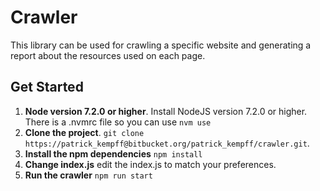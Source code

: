 # Crawler

This library can be used for crawling a specific website and generating a report about the resources used on each page.

## Get Started
1. **Node version 7.2.0 or higher**. Install NodeJS version 7.2.0 or higher. There is a .nvmrc file so you can use `nvm use`
3. **Clone the project**. `git clone https://patrick_kempff@bitbucket.org/patrick_kempff/crawler.git`.
3. **Install the npm dependencies** `npm install`
4. **Change index.js** edit the index.js to match your preferences.
5. **Run the crawler** `npm run start`


